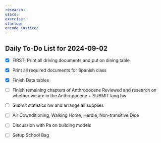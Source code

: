 ```yaml
---
research: 
usaco: 
exercise: 
startup: 
encode_justice:
---
```

## Daily To-Do List for  2024-09-02

- [x] FIRST: Print all driving documents and put on dining table
- [x] Print all required documents for Spanish class
- [x] Finish Data tables
- [ ] Finish remaining chapters of Anthropocene Reviewed and research on whether we are in the Anthropocene + SUBMIT lang hw
- [ ] Submit statistics hw and arrange all supplies
- [ ] Air Cownditioning, Walking Home, Herdle, Non-transitive Dice
- [ ] Discussion with Pa on building models
- [ ] Setup School Bag



